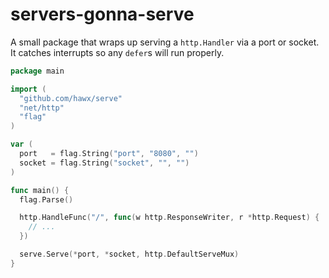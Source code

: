 # servers-gonna-serve

A small package that wraps up serving a `http.Handler` via a port or socket. It
catches interrupts so any `defer`s will run properly.

``` go
package main

import (
  "github.com/hawx/serve"
  "net/http"
  "flag"
)

var (
  port   = flag.String("port", "8080", "")
  socket = flag.String("socket", "", "")
)

func main() {
  flag.Parse()

  http.HandleFunc("/", func(w http.ResponseWriter, r *http.Request) {
    // ...
  })

  serve.Serve(*port, *socket, http.DefaultServeMux)
}
```
